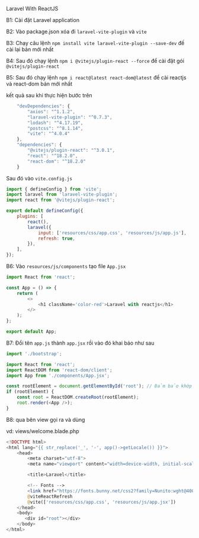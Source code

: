 Laravel With ReactJS

B1: Cài đặt Laravel application

B2: Vào package.json xóa đi `laravel-vite-plugin` và `vite`

B3: Chạy câu lệnh `npm install vite laravel-vite-plugin --save-dev` đế cài lại bản mới nhất

B4: Sau đó chạy lệnh `npm i @vitejs/plugin-react --force` để cài đặt gói `@vitejs/plugin-react`

B5: Sau đó chạy lệnh `npm i react@latest react-dom@latest` để cài reactjs và react-dom bản mới nhất

kết quả sau khi thực hiện bước trên

```js
    "devDependencies": {
        "axios": "^1.1.2",
        "laravel-vite-plugin": "^0.7.3",
        "lodash": "^4.17.19",
        "postcss": "^8.1.14",
        "vite": "^4.0.4"
    },
    "dependencies": {
        "@vitejs/plugin-react": "^3.0.1",
        "react": "^18.2.0",
        "react-dom": "^18.2.0"
    }
```

Sau đó vào `vite.config.js`

```js
import { defineConfig } from 'vite';
import laravel from 'laravel-vite-plugin';
import react from '@vitejs/plugin-react';

export default defineConfig({
    plugins: [
        react(),
        laravel({
            input: ['resources/css/app.css', 'resources/js/app.js'],
            refresh: true,
        }),
    ],
});

```

B6: Vào `resources/js/components` tạo file `App.jsx`

```js
import React from 'react';

const App = () => {
    return (
        <>
            <h1 className='color-red'>Laravel with reactjs</h1>
        </>
    );
};

export default App;
```

B7: Đổi tên `app.js` thành `app.jsx` rồi vào đó khai báo như sau

```js
import './bootstrap';

import React from 'react';
import ReactDOM from 'react-dom/client';
import App from './components/App.jsx';

const rootElement = document.getElementById('root'); // Đảm bảo khớp với id trong HTML
if (rootElement) {
    const root = ReactDOM.createRoot(rootElement);
    root.render(<App />);
}
```

B8: qua bên view gọi ra và dùng

vd: views/welcome.blade.php

```php
<!DOCTYPE html>
<html lang="{{ str_replace('_', '-', app()->getLocale()) }}">
    <head>
        <meta charset="utf-8">
        <meta name="viewport" content="width=device-width, initial-scale=1">

        <title>Laravel</title>

        <!-- Fonts -->
        <link href="https://fonts.bunny.net/css2?family=Nunito:wght@400;600;700&display=swap" rel="stylesheet">
        @viteReactRefresh
        @vite(['resources/css/app.css', 'resources/js/app.jsx'])
    </head>
    <body>
       <div id="root"></div>
    </body>
</html>

```
